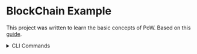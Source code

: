 # BlockChain Example

This project was written to learn the basic concepts of PoW. Based on this [guide](https://blog.logrocket.com/how-to-build-a-blockchain-in-rust/).

<details><summary>CLI Commands</summary>
<p>

#### create block with data

```PowerShell
   create b <data>
```

#### list of blocks

```PowerShell
   ls c
```

#### list of nodes

```PowerShell
   ls p
```

</p>
</details>
